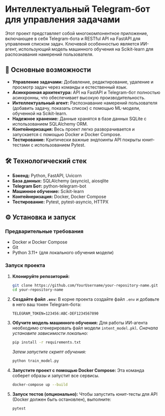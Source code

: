 # Интеллектуальный Telegram-бот для управления задачами

Этот проект представляет собой многокомпонентное приложение, включающее в себя Telegram-бота и RESTful API на FastAPI для управления списком задач. Ключевой особенностью является ИИ-агент, использующий модель машинного обучения на Scikit-learn для распознавания намерений пользователя.

## 🚀 Основные возможности

- **Управление задачами:** Добавление, редактирование, удаление и просмотр задач через команды и естественный язык.
- **Асинхронная архитектура:** API на FastAPI и Telegram-бот полностью асинхронны, что обеспечивает высокую производительность.
- **Интеллектуальный агент:** Распознавание намерений пользователя (добавить задачу, показать список) с помощью ML-модели, обученной на Scikit-learn.
- **Надежное хранение:** Данные хранятся в базе данных SQLite с использованием SQLAlchemy ORM.
- **Контейнеризация:** Весь проект легко разворачивается и запускается с помощью Docker и Docker Compose.
- **Тестирование:** Критически важные эндпоинты API покрыты юнит-тестами с использованием Pytest.

## 🛠️ Технологический стек

- **Бэкенд:** Python, FastAPI, Uvicorn
- **База данных:** SQLAlchemy (asyncio), aiosqlite
- **Telegram Бот:** python-telegram-bot
- **Машинное обучение:** Scikit-learn
- **Контейнеризация:** Docker, Docker Compose
- **Тестирование:** Pytest, pytest-asyncio, HTTPX

## ⚙️ Установка и запуск

### Предварительные требования

- Docker и Docker Compose
- Git
- Python 3.11+ (для локального обучения модели)

### Запуск проекта

1. **Клонируйте репозиторий:**
   ```bash
   git clone https://github.com/YourUsername/your-repository-name.git
   cd your-repository-name
   ```

2. **Создайте файл `.env`:**
   В корне проекта создайте файл `.env` и добавьте в него ваш токен Telegram-бота:
   ```
   TELEGRAM_TOKEN=123456:ABC-DEF1234567890
   ```

3. **Обучите модель машинного обучения:**
   Для работы ИИ-агента необходимо сгенерировать файл модели `intent_model.pkl`. 
   *Сначала установите зависимости локально:*
   ```bash
   pip install -r requirements.txt
   ```
   *Затем запустите скрипт обучения:*
   ```bash
   python train_model.py
   ```

4. **Запустите проект с помощью Docker Compose:**
   Эта команда соберет образы и запустит все сервисы.
   ```bash
   docker-compose up --build
   ```

5. **Запуск тестов (опционально):**
   Чтобы запустить юнит-тесты для API (Docker должен быть остановлен), выполните:
   ```bash
   pytest
   ```